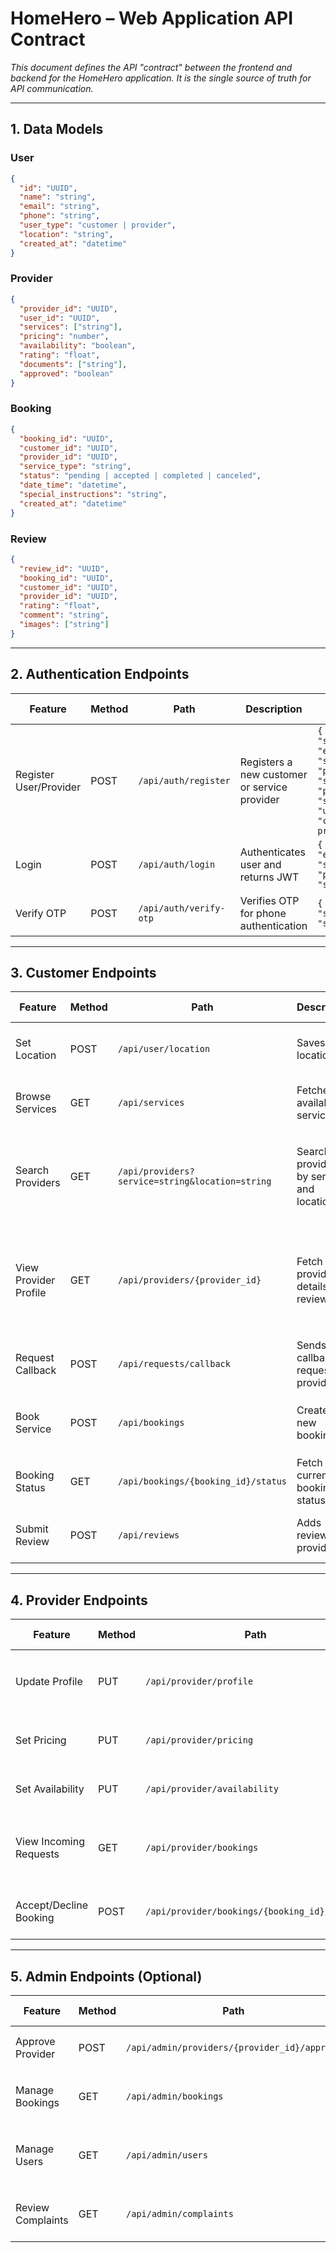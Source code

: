 
# **HomeHero – Web Application API Contract**

_This document defines the API "contract" between the frontend and backend for the HomeHero application. It is the single source of truth for API communication._

---

## **1. Data Models**

### **User**
```json
{
  "id": "UUID",
  "name": "string",
  "email": "string",
  "phone": "string",
  "user_type": "customer | provider",
  "location": "string",
  "created_at": "datetime"
}
```

### **Provider**

```json
{
  "provider_id": "UUID",
  "user_id": "UUID",
  "services": ["string"],
  "pricing": "number",
  "availability": "boolean",
  "rating": "float",
  "documents": ["string"],
  "approved": "boolean"
}
```

### **Booking**

```json
{
  "booking_id": "UUID",
  "customer_id": "UUID",
  "provider_id": "UUID",
  "service_type": "string",
  "status": "pending | accepted | completed | canceled",
  "date_time": "datetime",
  "special_instructions": "string",
  "created_at": "datetime"
}
```

### **Review**

```json
{
  "review_id": "UUID",
  "booking_id": "UUID",
  "customer_id": "UUID",
  "provider_id": "UUID",
  "rating": "float",
  "comment": "string",
  "images": ["string"]
}
```

---

## **2. Authentication Endpoints**

| Feature                | Method | Path                   | Description                                  | Request Body                                                                                                            | Success (200/201)                                             | Error Response                                 |
| ---------------------- | ------ | ---------------------- | -------------------------------------------- | ----------------------------------------------------------------------------------------------------------------------- | ------------------------------------------------------------- | ---------------------------------------------- |
| Register User/Provider | POST   | `/api/auth/register`   | Registers a new customer or service provider | `{ "name": "string", "email": "string", "phone": "string", "password": "string", "user_type": "customer \| provider" }` | `{ "message": "Registered successfully", "user_id": "UUID" }` | `{ "error": "Email or phone already exists" }` |
| Login                  | POST   | `/api/auth/login`      | Authenticates user and returns JWT           | `{ "email_or_phone": "string", "password": "string" }`                                                                  | `{ "access_token": "string", "token_type": "Bearer" }`        | `{ "error": "Invalid credentials" }`           |
| Verify OTP             | POST   | `/api/auth/verify-otp` | Verifies OTP for phone authentication        | `{ "phone": "string", "otp": "string" }`                                                                                | `{ "message": "OTP verified" }`                               | `{ "error": "Invalid or expired OTP" }`        |

---

## **3. Customer Endpoints**

| Feature               | Method | Path                                            | Description                              | Request Body                                                                                                     | Success (200)                                                                                           | Error Response                      |
| --------------------- | ------ | ----------------------------------------------- | ---------------------------------------- | ---------------------------------------------------------------------------------------------------------------- | ------------------------------------------------------------------------------------------------------- | ----------------------------------- |
| Set Location          | POST   | `/api/user/location`                            | Saves user location                      | `{ "location": "string", "pincode": "string" }`                                                                  | `{ "message": "Location updated" }`                                                                     | `{ "error": "Invalid location" }`   |
| Browse Services       | GET    | `/api/services`                                 | Fetches all available services           | –                                                                                                                | `[ { "name": "Plumber" }, { "name": "Electrician" } ]`                                                  | `{ "error": "No services found" }`  |
| Search Providers      | GET    | `/api/providers?service=string&location=string` | Search providers by service and location | –                                                                                                                | `[ { "provider_id": "UUID", "name": "string", "rating": "float", "location": "string" } ]`              | `{ "error": "No providers found" }` |
| View Provider Profile | GET    | `/api/providers/{provider_id}`                  | Fetch provider details and reviews       | –                                                                                                                | `{ "provider_id": "UUID", "name": "string", "services": ["string"], "rating": "float", "reviews": [] }` | `{ "error": "Provider not found" }` |
| Request Callback      | POST   | `/api/requests/callback`                        | Sends callback request to provider       | `{ "provider_id": "UUID", "preferred_time": "string", "message": "string" }`                                     | `{ "message": "Callback request sent" }`                                                                | `{ "error": "Invalid provider" }`   |
| Book Service          | POST   | `/api/bookings`                                 | Creates new booking                      | `{ "provider_id": "UUID", "service_type": "string", "date_time": "datetime", "special_instructions": "string" }` | `{ "message": "Booking confirmed", "booking_id": "UUID" }`                                              | `{ "error": "Booking failed" }`     |
| Booking Status        | GET    | `/api/bookings/{booking_id}/status`             | Fetch current booking status             | –                                                                                                                | `{ "status": "pending \| accepted \| completed" }`                                                    | `{ "error": "Booking not found" }`  |
| Submit Review         | POST   | `/api/reviews`                                  | Adds review for provider                 | `{ "booking_id": "UUID", "rating": "float", "comment": "string", "images": ["string"] }`                         | `{ "message": "Review submitted" }`                                                                     | `{ "error": "Invalid booking" }`    |

---

## **4. Provider Endpoints**

| Feature                | Method | Path                                          | Description                  | Request Body                                                         | Success (200)                                                                       | Error Response                     |
| ---------------------- | ------ | --------------------------------------------- | ---------------------------- | -------------------------------------------------------------------- | ----------------------------------------------------------------------------------- | ---------------------------------- |
| Update Profile         | PUT    | `/api/provider/profile`                       | Update provider details      | `{ "name": "string", "services": ["string"], "location": "string" }` | `{ "message": "Profile updated" }`                                                  | `{ "error": "Invalid data" }`      |
| Set Pricing            | PUT    | `/api/provider/pricing`                       | Update service charges       | `{ "pricing": "number" }`                                            | `{ "message": "Pricing updated" }`                                                  | `{ "error": "Invalid pricing" }`   |
| Set Availability       | PUT    | `/api/provider/availability`                  | Toggle availability          | `{ "available": "boolean" }`                                         | `{ "message": "Availability updated" }`                                             | `{ "error": "Invalid status" }`    |
| View Incoming Requests | GET    | `/api/provider/bookings`                      | Get all new booking requests | –                                                                    | `[ { "booking_id": "UUID", "customer_name": "string", "service_type": "string" } ]` | `{ "error": "No requests found" }` |
| Accept/Decline Booking | POST   | `/api/provider/bookings/{booking_id}/respond` | Respond to booking request   | `{ "status": "accepted \| declined" }`                              | `{ "message": "Booking updated" }`                                                  | `{ "error": "Invalid booking" }`   |

---

## **5. Admin Endpoints (Optional)**

| Feature           | Method | Path                                         | Description                  | Request Body | Success (200)                                                            | Error Response                       |
| ----------------- | ------ | -------------------------------------------- | ---------------------------- | ------------ | ------------------------------------------------------------------------ | ------------------------------------ |
| Approve Provider  | POST   | `/api/admin/providers/{provider_id}/approve` | Approve provider account     | –            | `{ "message": "Provider approved" }`                                     | `{ "error": "Provider not found" }`  |
| Manage Bookings   | GET    | `/api/admin/bookings`                        | View all bookings            | –            | `[ { "booking_id": "UUID", "status": "string" } ]`                       | `{ "error": "No bookings found" }`   |
| Manage Users      | GET    | `/api/admin/users`                           | View all customers/providers | –            | `[ { "id": "UUID", "name": "string", "role": "customer \| provider" } ]`| `{ "error": "No users found" }`      |
| Review Complaints | GET    | `/api/admin/complaints`                      | View all complaints          | –            | `[ { "complaint_id": "UUID", "description": "string" } ]`                | `{ "error": "No complaints found" }` |
